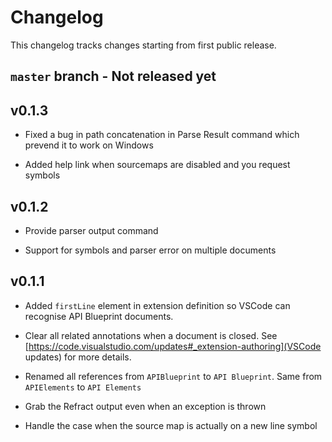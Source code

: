# Changelog

This changelog tracks changes starting from first public release.

## `master` branch - Not released yet

## v0.1.3

- Fixed a bug in path concatenation in Parse Result command which prevend it to work on Windows

- Added help link when sourcemaps are disabled and you request symbols

## v0.1.2

- Provide parser output command

- Support for symbols and parser error on multiple documents

## v0.1.1

- Added `firstLine` element in extension definition so VSCode can recognise API Blueprint documents.

- Clear all related annotations when a document is closed. See [https://code.visualstudio.com/updates#_extension-authoring](VSCode updates) for more details.

- Renamed all references from `APIBlueprint` to `API Blueprint`. Same from `APIElements` to `API Elements`

- Grab the Refract output even when an exception is thrown

- Handle the case when the source map is actually on a new line symbol

